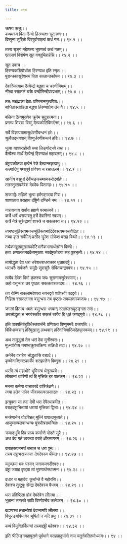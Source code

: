 ```yaml
---
title: ०९४

---
```

ऋषय ऊचुः।।  
कथमस्य पिता दैत्यो हिरण्याक्षः सुदारुणः।।  
विष्णुना सूदितो विष्णुर्वाराहत्वं कथं गतः।। ९४.१ ।।  
  
तस्य श्रृङ्गं महेशस्य भूषणत्वं कथं गतम्।।  
एतत्सर्वं विशेषेण सूत वक्तुमिहार्हसि।। ९४.२ ।।  
  
सूत उवाच।।  
हिरण्यकशिपोर्भ्राता हिरण्याक्ष इति स्मृतः।।  
पुरान्धकासुरेशस्य पिता कालान्तकोपमः।। ९४.३ ।।  
  
देवाञ्जित्वाथ दैत्येन्द्रो बद्ध्वा च धरणीमिमाम्।।  
नीत्वा रसातलं चक्रे बन्दीमिन्दीवरप्रभाम्।। ९४.४ ।।  
  
ततः सब्रह्मका देवाः परिम्लानमुखश्रियः।।  
बाधितास्ताडिता बद्ध्वा हिरण्याक्षेण तेन वै।। ९४.५ ।।  
  
बलिना दैत्यमुख्येन क्रूरेम सुदुरात्मना।।  
प्रणम्य शिरसा विष्णुं दैत्यकोटिविमर्दनम्।। ९४.६ ।।  
  
सर्वे विज्ञापयामासुर्धरणीबन्धनं हरेः।।  
श्रुत्वैतद्भगवान् विष्णुर्धरणीबन्धनं हरिः।। ९४.७ ।।  
  
भूत्वा यज्ञवराहोसौ यथा लिङ्गोद्भवे तथा।।  
दैत्यैश्च सार्धं दैत्येन्द्रं हिरण्याक्षं महाबलम्।। ९४.८ ।।  
  
दंष्ट्राग्रकोट्या हत्वैनं रेजे दैत्यान्तकृत्प्रभुः।।  
कल्पादिषु यथापूर्वं प्रविश्य च रसातलम्।। ९४.९ ।।  
  
आनीय वसुधां देवीमङ्कस्थामकरोद्बहिः।।  
ततस्तुष्टावदेवेशं देवदेवः पितामहः।। ९४.१० ।।  
  
शक्राद्यैः सहितो भूत्वा हर्षगद्गदया गिरा।।  
शाश्वताय वराहाय दंष्ट्रिणे दण्डिने नमः।। ९४.११ ।।  
  
नारायणाय सर्वाय ब्रह्मणे परमात्मने।।  
कर्त्रे धर्त्रे धरायास्तु हर्त्रे देवारिणां स्वयम्।।  
कर्त्रे नेत्रे सुरेन्द्राणां शास्त्रे च सकलस्य च।। ९४.१२ ।।  
  
त्वमष्टमूर्तिस्त्वमनन्तमूर्तिस्त्वमादिदेवस्त्वमनन्तवेदितः।।  
तव्या कृतं सर्वमिदं प्रसीद सुरेश लोकेश वराह विष्णो।। ९४.१३ ।।  
  
तथैकदंष्ट्राग्रमुखाग्रकोटिभागैकभागार्धतमेन विष्णो।।  
हताः क्षणात्कामददैत्यमुख्याः स्वदंष्ट्रकोट्या सह पुत्रभृत्यैः।। ९४.१४ ।।  
  
त्वयोद्धृता देव धरा धरेशधराधराकार धृताग्रदंष्ट्रे।।  
धराधरैः सर्वजनैः समुद्रैः सुरासुरैः सेवितचन्द्रवक्त्र।। ९४.१५ ।।  
  
त्वयैव देवेश विभो कृतश्च जयः सुराणामसुरेश्वणाम्।।  
अहो वसुन्धरा तव पृष्ठतः सकलतारकादयः।। ९४.१६ ।।  
  
तव रोम्णि सकलामरेश्वरा नयनद्वये शशिरवी पदद्वये।।  
निहिता रसातलगता वसुन्धरा तव पृष्ठतः सकलतारकादयः।। ९४.१७ ।।  
  
जगतां हिताय भवता वसुन्धरा भगवान् रसातलसपुटङ्गता तदा।।  
अबलोद्धृता च भगवंस्तवैव सकलं त्वयैव हि धृतं जगद्गुरो।। ९४.१८ ।।  
  
इति वाक्पतिर्बहुविधैस्तवार्चनैः प्रणिपत्य विष्णुममरैः प्रजापतिः।।  
विविधान्वरान् हरिमुखात्तु लब्धवान् हरिनाभिवारिजदेहभृत्स्वयम्।। ९४.१९ ।।  
  
अथ तामुद्धृतां तेन धरां देवा मुनीश्वराः।।  
मूर्ध्न्यारोप्य नमश्चक्रुश्चक्रिणः सन्निधौ तदा।। ९४.२० ।।  
  
अनेनैव वराहेण चोद्धृतासि वरप्रदे।।  
कृष्णेनाक्लिष्टकार्येण शतहस्तेन विष्णुना।। ९४.२१ ।।  
  
धरणि त्वं महाभोगे भूमिस्त्वं धेनुरव्यये।।  
लोकानां धारिणी त्वं हि मृत्तिके हर पातकम्।। ९४.२२ ।।  
  
मनसा कर्मणा वाचावरदे वारिजेक्षणे।।  
त्वया हतेन पापेन जीवामस्त्वत्प्रसादतः।। ९४.२३ ।।  
  
इत्युक्ता सा तदा देवी धरा देवैरधाब्रवीत्।।  
वराहदंष्ट्राभिन्नायां धरायां मृत्तिकां द्विजाः।। ९४.२४ ।।  
  
मन्त्रेणानेन योऽबिभ्रत् मूर्ध्नि पापात्प्रमुच्यते।।  
आयुष्मान्बलवान्धन्यः पुत्रपौत्रसमन्वितः।। ९४.२५ ।।  
  
क्रमाद्भुवि दिवं प्राप्य कर्मान्ते मोदते सुरैः।।  
अथ देव गते त्वक्त्वा वराहे क्षीरसागरम्।। ९४.२६ ।।  
  
वाराहरूपमनघं चचाल च धरा पुनः।।  
तस्य दंष्ट्राभराक्रान्ता देवदेवस्य धीमतः।। ९४.२७ ।।  
  
यदृच्छया भवः पश्यन् जगामजगदीश्वरः।।  
दंष्ट्रां जग्राह दृष्ट्वा तां भूषणार्थमथात्मनः।। ९४.२८ ।।  
  
दधार च महादेवः कूर्चान्ते वै महोरसि।।  
देवाश्च तुष्टुवुः सेन्द्रा देवदेवस्य वैभवम्।। ९४.२९ ।।  
  
धरा प्रतिष्ठिता ह्येवं देवदेवेन लीलया।।  
भूतानां सम्प्लवे चापि विष्णोश्चैव कलेवरम्।। ९४.३० ।।  
  
ब्रह्मणश्च तथान्येषां देवानामपि लीलया।।  
विभुरङ्गविभागेन भूषितो न यदि प्रभुः।। ९४.३१ ।।  
  
कथं विमुक्तिर्विप्राणां तस्माद्दंष्ट्री महेश्वरः।। ९४.३२ ।।  
  
इति श्रीलिङ्गमहापुराणे पूर्वभागे वराहप्रादुर्भावो नाम चतुर्नवतितमोध्यायः।। ९४ ।।